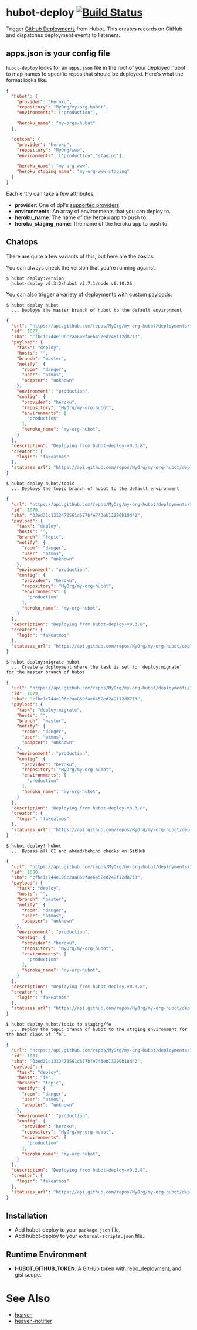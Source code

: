 # hubot-deploy [![Build Status](https://travis-ci.org/atmos/hubot-deploy.png?branch=master)](https://travis-ci.org/atmos/hubot-deploy)

Trigger [GitHub Deployments](http://developer.github.com/v3/repos/deployments/) from Hubot. This creates records on GitHub and dispatches deployment events to listeners.

## apps.json is your config file

`hubot-deploy` looks for an `apps.json` file in the root of your deployed hubot to map names to specific repos that should be deployed. Here's what the format looks like.

```JSON
{
  "hubot": {
    "provider": "heroku",
    "repository": "MyOrg/my-org-hubot",
    "environments": ["production"],

    "heroku_name": "my-orgs-hubot"
  },

  "dotcom": {
    "provider": "heroku",
    "repository": "MyOrg/www",
    "environments": ["production","staging"],

    "heroku_name": "my-org-www",
    "heroku_staging_name": "my-org-www-staging"
  }
}
```

Each entry can take a few attributes.

* **provider**: One of dpl's [supported providers](https://github.com/travis-ci/dpl#supported-providers).
* **environments**: An array of environments that you can deploy to.
* **heroku\_name**: The name of the heroku app to push to.
* **heroku\_staging\_name**: The name of the heroku app to push to.

## Chatops

There are quite a few variants of this, but here are the basics.

You can always check the version that you're running against.

    $ hubot deploy:version
      hubot-deploy v0.3.2/hubot v2.7.1/node v0.10.26

You can also trigger a variety of deployments with custom payloads.

    $ hubot deploy hubot
      ... Deploys the master branch of hubot to the default environment

```JSON
{
  "url": "https://api.github.com/repos/MyOrg/my-org-hubot/deployments/1077",
  "id": 1077,
  "sha": "cfbc1c744e106c2aa869fae6452ed249f12d8713",
  "payload": {
    "task": "deploy",
    "hosts": "",
    "branch": "master",
    "notify": {
      "room": "danger",
      "user": "atmos",
      "adapter": "unknown"
    },
    "environment": "production",
    "config": {
      "provider": "heroku",
      "repository": "MyOrg/my-org-hubot",
      "environments": [
        "production"
      ],
      "heroku_name": "my-org-hubot",
    }
  },
  "description": "Deploying from hubot-deploy-v0.3.8",
  "creator": {
    "login": "fakeatmos"
  },
  "statuses_url": "https://api.github.com/repos/MyOrg/my-org-hubot/deployments/1077/statuses"
}
```

    $ hubot deploy hubot/topic
      ... Deploys the topic branch of hubot to the default environment

```JSON
{
  "url": "https://api.github.com/repos/MyOrg/my-org-hubot/deployments/1078",
  "id": 1078,
  "sha": "03ed31c1312478561d677bfe743eb13290b10d42",
  "payload": {
    "task": "deploy",
    "hosts": "",
    "branch": "topic",
    "notify": {
      "room": "danger",
      "user": "atmos",
      "adapter": "unknown"
    },
    "environment": "production",
    "config": {
      "provider": "heroku",
      "repository": "MyOrg/my-org-hubot",
      "environments": [
        "production"
      ],
      "heroku_name": "my-org-hubot",
    }
  },
  "description": "Deploying from hubot-deploy-v0.3.8",
  "creator": {
    "login": "fakeatmos"
  },
  "statuses_url": "https://api.github.com/repos/MyOrg/my-org-hubot/deployments/1078/statuses"
}
```
    $ hubot deploy:migrate hubot
      ... Create a deployment where the task is set to `deploy:migrate` for the master branch of hubot

```JSON
{
  "url": "https://api.github.com/repos/MyOrg/my-org-hubot/deployments/1079",
  "id": 1079,
  "sha": "cfbc1c744e106c2aa869fae6452ed249f12d8713",
  "payload": {
    "task": "deploy:migrate",
    "hosts": "",
    "branch": "master",
    "notify": {
      "room": "danger",
      "user": "atmos",
      "adapter": "unknown"
    },
    "environment": "production",
    "config": {
      "provider": "heroku",
      "repository": "MyOrg/my-org-hubot",
      "environments": [
        "production"
      ],
      "heroku_name": "my-org-hubot",
    }
  },
  "description": "Deploying from hubot-deploy-v0.3.8",
  "creator": {
    "login": "fakeatmos"
  },
  "statuses_url": "https://api.github.com/repos/MyOrg/my-org-hubot/deployments/1079/statuses"
}
```

    $ hubot deploy! hubot
      ... Bypass all CI and ahead/behind checks on GitHub

```JSON
{
  "url": "https://api.github.com/repos/MyOrg/my-org-hubot/deployments/1080",
  "id": 1080,
  "sha": "cfbc1c744e106c2aa869fae6452ed249f12d8713",
  "payload": {
    "task": "deploy",
    "hosts": "",
    "branch": "master",
    "notify": {
      "room": "danger",
      "user": "atmos",
      "adapter": "unknown"
    },
    "environment": "production",
    "config": {
      "provider": "heroku",
      "repository": "MyOrg/my-org-hubot",
      "environments": [
        "production"
      ],
      "heroku_name": "my-org-hubot",
    }
  },
  "description": "Deploying from hubot-deploy-v0.3.8",
  "creator": {
    "login": "fakeatmos"
  },
  "statuses_url": "https://api.github.com/repos/MyOrg/my-org-hubot/deployments/1080/statuses"
}
```

    $ hubot deploy hubot/topic to staging/fe
      ... Deploy the topic branch of hubot to the staging environment for the host class of `fe`.

```JSON
{
  "url": "https://api.github.com/repos/MyOrg/my-org-hubot/deployments/1081",
  "id": 1081,
  "sha": "03ed31c1312478561d677bfe743eb13290b10d42",
  "payload": {
    "task": "deploy",
    "hosts": "fe",
    "branch": "topic",
    "notify": {
      "room": "danger",
      "user": "atmos",
      "adapter": "unknown"
    },
    "environment": "production",
    "config": {
      "provider": "heroku",
      "repository": "MyOrg/my-org-hubot",
      "environments": [
        "production"
      ],
      "heroku_name": "my-org-hubot",
    }
  },
  "description": "Deploying from hubot-deploy-v0.3.8",
  "creator": {
    "login": "fakeatmos"
  },
  "statuses_url": "https://api.github.com/repos/MyOrg/my-org-hubot/deployments/1081/statuses"
}
```

## Installation

* Add hubot-deploy to your `package.json` file.
* Add hubot-deploy to your `external-scripts.json` file.

## Runtime Environment

* **HUBOT\_GITHUB\_TOKEN**: A [GitHub token](https://github.com/settings/applications#personal-access-tokens) with [repo\_deployment](https://developer.github.com/v3/oauth/#scopes), and gist scope.

# See Also

* [heaven](https://github.com/atmos/heaven)
* [heaven-notifier](https://github.com/atmos/heaven-notifier)
